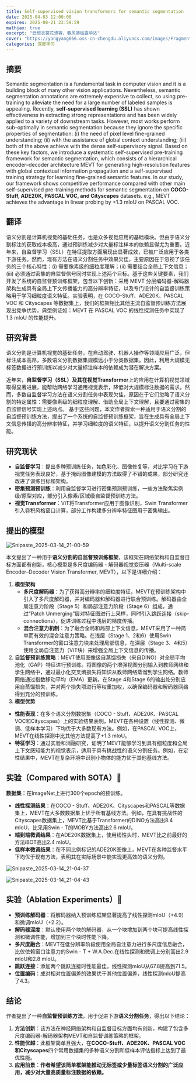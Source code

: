 ```yaml
---
title: Self-supervised vision transformers for semantic segmentation
date: 2025-04-03 12:00:00
expires: 2025-08-21 23:59:59
mathjax: true
excerpt: "云想衣裳花想容，春风拂槛露华浓"
cover: "https://yangyang666.oss-cn-chengdu.aliyuncs.com/images/Fragment_7_4k_a51f7.jpg"
categories: 深度学习
---
```


## 摘要

Semantic segmentation is a fundamental task in computer vision and it is a building block of many other vision applications. Nevertheless, semantic segmentation annotations are extremely expensive to collect, so using pre-training to alleviate the need for a large number of labeled samples is appealing. Recently, **self-supervised** **learning (SSL)** has shown effectiveness in extracting strong representations and has been widely applied to a variety of downstream tasks. However, most works perform sub-optimally in semantic segmentation because they ignore the specific properties of segmentation: (i) the need of pixel level fine-grained understanding; (ii) with the assistance of global context understanding; (iii) both of the above achieve with the dense self-supervisory signal. Based on these key factors, we introduce a systematic self-supervised pre-training framework for semantic segmentation, which consists of a hierarchical encoder–decoder architecture MEVT for generating high-resolution features with global contextual information propagation and a self-supervised training strategy for learning fine-grained semantic features. In our study, our framework shows competitive performance compared with other main self-supervised pre-training methods for semantic segmentation on **COCO-Stuff, ADE20K, PASCAL VOC, and Cityscapes** datasets. e.g., MEVT achieves the advantage in linear probing by +1.3 mIoU on PASCAL VOC.

## 翻译

语义分割是计算机视觉的基础任务，也是众多视觉应用的基础模块。但由于语义分割标注的获取成本极高，通过预训练减少对大量标注样本的依赖显得尤为重要。近年来，自监督学习（SSL）在特征提取方面展现出显著成效，已被广泛应用于各类下游任务。然而，现有方法在语义分割任务中效果欠佳，主要原因在于忽视了该任务的三个核心特性：(i) 需要像素级的细粒度理解；(ii) 需要结合全局上下文信息；(iii) 必须通过密集的自监督信号同时实现上述两个目标。基于这些关键要素，我们开发了系统的自监督预训练框架，包含以下创新：采用 MEVT 分层编码器-解码器架构生成具有全局上下文传播能力的高分辨率特征，以及专门设计的自监督训练策略用于学习细粒度语义特征。实验表明，在 COCO-Stuff、ADE20K、PASCAL VOC 和 Cityscapes 等数据集上，我们的框架相比其他主流自监督预训练方法展现出竞争优势。典型例证如：MEVT 在 PASCAL VOC 的线性探测任务中实现了 1.3 mIoU 的性能提升。

## 研究背景

语义分割是计算机视觉的基础任务，在自动驾驶、机器人操作等领域应用广泛，但标注成本高昂，多数语义分割数据集规模远小于分类数据集。因此，利用大规模无标签数据进行预训练以减少对大量标注样本的依赖成为潜在解决方案。 

近年来，**自监督学习（SSL）及其在视觉Transformer**上的应用在计算机视觉领域取得显著进展，能帮助网络学习通用视觉表示，降低对大规模标注数据的需求。然而，多数自监督学习方法在语义分割任务中表现欠佳，原因在于它们忽略了语义分割的特定属性：需要像素级的细粒度理解、借助全局上下文理解，且要通过密集的自监督信号实现上述两点。 基于这些问题，本文作者探索一种适用于语义分割的自监督预训练方法，提出了一个系统的自监督预训练框架，旨在生成具有全局上下文信息传播的高分辨率特征，并学习细粒度的语义特征，以提升语义分割任务的性能。 

## 研究现状

- **自监督学习**：提出多种预训练任务，如色彩化、图像修复等，对比学习在下游视觉任务表现良好，基于掩码图像建模的方法取得了不错的成果，部分研究还改进了训练目标和架构。
- **密集预测预训练**：利用自监督学习进行密集预测预训练，一些方法聚焦实例级/原型对应，部分引入像素/区域级自监督预训练方法。
- **视觉Transformer**：ViT将Transformer应用于图像识别，Swin Transformer引入卷积风格窗口计算，部分工作构建多分辨率特征图用于密集输出。

## 提出的模型

![Snipaste_2025-03-14_21-00-59](https://yangyang666.oss-cn-chengdu.aliyuncs.com/images/Snipaste_2025-03-14_21-00-59.png)





本文提出了一种用于**语义分割的自监督预训练框架**，该框架在网络架构和自监督目标方面都有创新，核心模型是多尺度编码器 - 解码器视觉变压器（Multi-scale Encoder–Decoder Vision Transformer, MEVT），以下是详细介绍： 

1. **模型架构**    
   - **多尺度解码器**：为了获得高分辨率的细粒度特征，MEVT在预训练架构中引入了多尺度解码器，并对编码器和解码器进行联合预训练。解码器由全局注意力阶段（Stage 5）和局部注意力阶段（Stage 6）组成，通过“Patch Unmerging”层对特征图进行上采样，同时引入跳跃连接（skip-connections），促进训练过程中浅层的梯度传播。    
   - **混合注意力机制**：为了融合全局和局部上下文信息，MEVT采用了一种简单而有效的混合注意力策略。在浅层（Stage 1、2和6）使用Swin Transformer的窗口注意力块来处理局部信息，在深层（Stage 3、4和5）使用全局自注意力（ViT块）来增强全局上下文信息的传播。 
2. **自监督预训练策略**：MEVT使用图像级自蒸馏损失（来自DINO）对全局平均池化（GAP）特征进行预训练。将图像的两个增强视图分别输入到教师网络和学生网络中，通过最小化交叉熵损失将知识从教师网络蒸馏到学生网络。教师网络通过指数移动平均（EMA）更新。在Stage 4和Stage 6的输出处分别应用自蒸馏损失，并对两个损失项进行等权重加权，以确保编码器和解码器网络得到充分的预训练。
3.  **模型优势**    
   - **性能表现**：在多个语义分割数据集（COCO - Stuff、ADE20K、PASCAL VOC和Cityscapes）上的实验结果表明，MEVT在各种设置（线性探测、微调、低样本学习）下均优于大多数现有方法。例如，在PASCAL VOC上，MEVT在线性探测中比其他方法提高了+1.3 mIoU。   
   - **特征学习**：通过实验和消融研究，证明了MEVT能够学习到具有细粒度和全局上下文感知能力的视觉表示，适用于具有挑战性的语义分割任务。例如，在定性结果中，MEVT在复杂环境中识别小物体的能力优于其他基线方法。 



## 实验（Compared with SOTA）:1st_place_medal:

**数据集**：在ImageNet上进行300个epoch的预训练。



- **线性探测结果**：在COCO - Stuff、ADE20K、Cityscapes和PASCAL等数据集上，MEVT在大多数数据集上优于所有基线方法。例如，在具有挑战性的Cityscapes数据集上，MEVT比基于Transformer的DINO方法高出8.4 mIoU，比采用Swin - T的MOBY方法高出2.6 mIoU。
- **端到端微调结果**：在ADE20K数据集上，使用线性头时，MEVT比之前最好的方法iBOT高出2.4 mIoU。
- **低样本微调结果**：在不同比例标记的ADE20K图像上，MEVT在各种监督水平下均优于现有方法，表明其在实际场景中能实现更高效的语义分割。



![Snipaste_2025-03-14_21-04-37](https://yangyang666.oss-cn-chengdu.aliyuncs.com/images/Snipaste_2025-03-14_21-04-37.png)



![Snipaste_2025-03-14_21-04-43](https://yangyang666.oss-cn-chengdu.aliyuncs.com/images/Snipaste_2025-03-14_21-04-43.png)



## 实验（Ablation Experiments）:1st_place_medal:

- **预训练解码器**：将解码器纳入预训练框架显著提高了线性探测mIoU（+4.9）和微调mIoU（+2.2）。
- **解码器深度**：默认使用两个块的解码器，从一个块增加到两个块可提高线性探测和微调性能，增加到三个块时性能下降。
- **多尺度融合**：MEVT在低分辨率阶段使用全局自注意力进行多尺度信息融合，比仅依赖窗口注意力的Swin - T + W.A.Dec.在线性探测和微调上分别高出2.9 mIoU和2.8 mIoU。
- **跳跃连接**：添加两个跳跃连接时性能最佳，线性探测mIoU从67.8提高到71.5。
- **位置编码**：成对相对位置偏差的效果优于其他位置偏差，线性探测mIoU提高了4.3。

## 结论

作者提出了一种**自监督预训练方法**，用于促进下游**语义分割任务**，得出以下结论：

1. **方法创新**：该方法在神经网络架构和自监督目标方面均有创新，构建了包含多尺度编码器-解码器架构MEVT和自监督训练策略的框架。
2. **性能优越**：此框架简单且强大，在**COCO-Stuff、ADE20K、PASCAL VOC和Cityscapes**四个常用数据集的多种语义分割和低样本评估指标上达到了最优性能。 
3. **应用前景**：**作者希望该简单框架能推动无标签或少量标签语义分割的广泛应用，减少对大量高质量标注数据的依赖。** 

